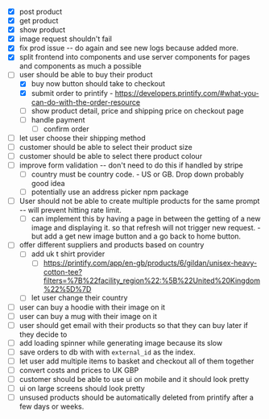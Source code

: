 - [x] post product
- [x] get product
- [x] show product
- [x] image request shouldn't fail
- [x] fix prod issue -- do again and see new logs because added more.
- [x] split frontend into components and use server components for pages and components as much a possible
- [ ] user should be able to buy their product
  - [x] buy now button should take to checkout
  - [x] submit order to printify - https://developers.printify.com/#what-you-can-do-with-the-order-resource
  - [ ] show product detail, price and shipping price on checkout page
  - [ ] handle payment
    - [ ] confirm order
- [ ] let user choose their shipping method
- [ ] customer should be able to select their product size
- [ ] customer should be able to select there product colour
- [ ] improve form validation -- don't need to do this if handled by stripe
  - [ ] country must be country code. - US or GB. Drop down probably good idea
  - [ ] potentially use an address picker npm package
- [ ] User should not be able to create multiple products for the same prompt -- will prevent hitting rate limit.
  - [ ] can implement this by having a page in between the getting of a new image and displaying it. so that refresh will not trigger new request. - but add a get new image button and a go back to home button.
- [ ] offer different suppliers and products based on country
  - [ ] add uk t shirt provider
    - [ ] https://printify.com/app/en-gb/products/6/gildan/unisex-heavy-cotton-tee?filters=%7B%22facility_region%22:%5B%22United%20Kingdom%22%5D%7D
  - [ ] let user change their country
- [ ] user can buy a hoodie with their image on it
- [ ] user can buy a mug with their image on it
- [ ] user should get email with their products so that they can buy later if they decide to
- [ ] add loading spinner while generating image because its slow
- [ ] save orders to db with with `external_id` as the index.
- [ ] let user add multiple items to basket and checkout all of them together
- [ ] convert costs and prices to UK GBP
- [ ] customer should be able to use ui on mobile and it should look pretty
- [ ] ui on large screens should look pretty
- [ ] unsused products should be automatically deleted from printify after a few days or weeks.
